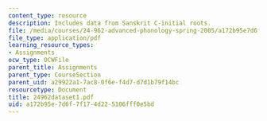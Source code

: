 ```yaml
---
content_type: resource
description: Includes data from Sanskrit C-initial roots.
file: /media/courses/24-962-advanced-phonology-spring-2005/a172b95e7d6f7f174d225106fff0e5bd_24962dataset1.pdf
file_type: application/pdf
learning_resource_types:
- Assignments
ocw_type: OCWFile
parent_title: Assignments
parent_type: CourseSection
parent_uid: a29922a1-7ac8-0f6e-f4d7-d7d1b79f14bc
resourcetype: Document
title: 24962dataset1.pdf
uid: a172b95e-7d6f-7f17-4d22-5106fff0e5bd
---
```

